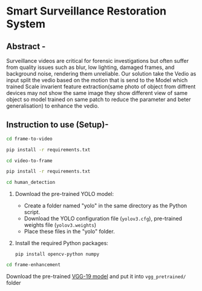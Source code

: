 # Smart Surveillance Restoration System

## Abstract -

Surveillance videos are critical for forensic investigations but often suffer from quality issues such as blur, low lighting, damaged frames, and background noise, rendering them unreliable. Our solution take the Vedio as input split the vedio based on the motion that is send to the Model which trained Scale invarient feature extraction(same photo of object from diffrent devices may not show the same image they show different view of same object so model trained on same patch to reduce the parameter and beter generalisation) to enhance the vedio.

## Instruction to use (Setup)-

```bash
cd frame-to-video
```

```bash
pip install -r requirements.txt
```

```bash
cd video-to-frame
```

```bash
pip install -r requirements.txt
```

```bash
cd human_detection
```

1. Download the pre-trained YOLO model:
   - Create a folder named "yolo" in the same directory as the Python script.
   - Download the YOLO configuration file (`yolov3.cfg`), pre-trained weights file (`yolov3.weights`)
   - Place these files in the "yolo" folder.

2. Install the required Python packages:

   ```
   pip install opencv-python numpy
   ```

```bash
cd frame-enhancement
```

Download the pre-trained [VGG-19 model](https://drive.google.com/drive/folders/1AQt-5a952dJH9kci-YMLkA3beApey6C8?usp=drive_link) and put it into `vgg_pretrained/` folder